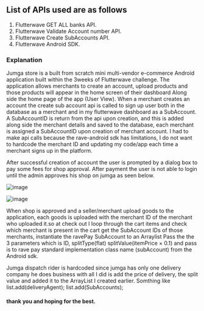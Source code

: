 ## List of APIs used are as follows 
1. Flutterwave GET ALL banks API.
2. Flutterwave Validate Account number API.
3. Flutterwave Create SubAccounts API.
4. Flutterwave Android SDK.

### Explanation
Jumga store is a built from scratch mini multi-vendor e-commerce Android application built within the 3weeks of Flutterwave challenge.
The application allows merchants to create an account, upload products and those products will appear in the home screen of their dashboard
Along side the home page of the app (User View).
When a merchant creates an account the create sub account api is called to sign up user both in the database as a merchant and in my flutterwave dashboard as a SubAccount.
A SubAccountID is return from the api upon creation, and this is added along side the merchant details and saved to the database, each merchant is assigned a SubAccountID upon creation of merchant account.
I had to make api calls because the rave-android sdk has limitations, I do not want to hardcode the merchant ID and updating my code/app each time a merchant signs up in the platform.

After successful creation of account the user is prompted by a dialog box to pay some fees for shop approval.
After payment the user is not able to login until the admin approves his shop on jumga as seen below.

![image](https://drive.google.com/uc?export=view&id=1183RNPLjy8idXdHISHzOyf1x_oKMuYro)

![image](https://drive.google.com/uc?export=view&id=11FxNGRs_iFoBMWT3dET-roeZlQs4bE3L)

When shop is approved and a seller/merchant upload goods to the application, each goods is uploaded with the merchant ID of the merchant who uploaded it.so at check out I loop through the cart items and check which merchant is present in the cart get the SubAccount IDs of those merchants, instantiate the ravePay SubAccount to an Arraylist 
Pass the the 3 parameters which is ID, splitType(flat) splitValue(itemPrice × 0.1) and pass is to rave pay standard implementation class name (subAccount) from the Android sdk.

Jumga dispatch rider is hardcoded since jumga has only one delivery company he does business with all I did is add the price of delivery, the split value and added it to the ArrayList I created earlier. Somthing like list.add(deliveryAgent); list.add(SubAccounts);

#### thank you and hoping for the best.


